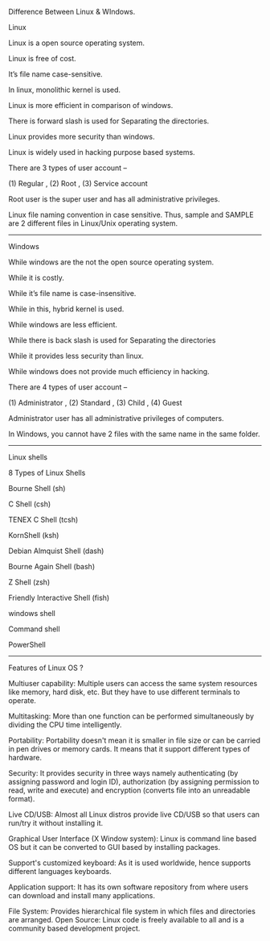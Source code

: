 Difference Between Linux & WIndows.

Linux 

Linux is a open source operating system.	

Linux is free of cost.	

It’s file name case-sensitive.

In linux, monolithic kernel is used.

Linux is more efficient in comparison of windows.	

There is forward slash is used for Separating the directories.	

Linux provides more security than windows.	

Linux is widely used in hacking purpose based systems.	

There are 3 types of user account – 

(1) Regular , (2) Root , (3) Service account

Root user is the super user and has all administrative privileges.	

Linux file naming convention in case sensitive. Thus, sample and SAMPLE are 2 different files in Linux/Unix operating system.	

--------------------------------------------------------------------------------------------

Windows

While windows are the not the open source operating system.

While it is costly.

While it’s file name is case-insensitive.

While in this, hybrid kernel is used.

While windows are less efficient.

While there is back slash is used for Separating the directories

While it provides less security than linux.

While windows does not provide much efficiency in hacking.

There are 4 types of user account – 

(1) Administrator , (2) Standard , (3) Child , (4) Guest

Administrator user has all administrative privileges of computers.

In Windows, you cannot have 2 files with the same name in the same folder.

--------------------------------------------------------------------------------------------
Linux shells 

8 Types of Linux Shells

Bourne Shell (sh)

C Shell (csh)

TENEX C Shell (tcsh)

KornShell (ksh)

Debian Almquist Shell (dash)

Bourne Again Shell (bash)

Z Shell (zsh)

Friendly Interactive Shell (fish)

windows shell 

Command shell

PowerShell

---------------------------------------------------------------------------------------------
Features of Linux OS ?

Multiuser capability: Multiple users can access the same system resources like memory, hard disk, etc. But they have to use different terminals to operate.

Multitasking: More than one function can be performed simultaneously by dividing the CPU time intelligently.

Portability: Portability doesn't mean it is smaller in file size or can be carried in pen drives or memory cards. It means that it support different types of hardware.

Security: It provides security in three ways namely authenticating (by assigning password and login ID), authorization (by assigning permission to read, write and execute) and encryption (converts file into an unreadable format).

Live CD/USB: Almost all Linux distros provide live CD/USB so that users can run/try it without installing it.

Graphical User Interface (X Window system): Linux is command line based OS but it can be converted to GUI based by installing packages.

Support's customized keyboard: As it is used worldwide, hence supports different languages keyboards.

Application support: It has its own software repository from where users can download and install many applications.

File System: Provides hierarchical file system in which files and directories are arranged.
Open Source: Linux code is freely available to all and is a community based development project.
